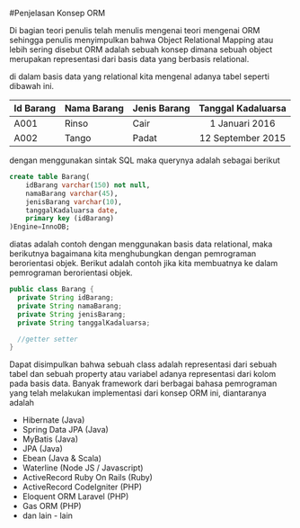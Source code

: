 #Penjelasan Konsep ORM

Di bagian teori penulis telah menulis mengenai teori mengenai ORM sehingga penulis menyimpulkan bahwa Object Relational Mapping atau lebih sering disebut ORM adalah sebuah konsep dimana sebuah object merupakan representasi dari basis data yang berbasis relational.

di dalam basis data yang relational kita mengenal adanya tabel seperti dibawah ini.

| Id Barang | Nama Barang | Jenis Barang | Tanggal Kadaluarsa |
|:----------|:------------|:-------------|:------------------:|
|A001       | Rinso       | Cair         | 1 Januari 2016     |
|A002       | Tango       | Padat        | 12 September 2015  |

dengan menggunakan sintak SQL maka querynya adalah sebagai berikut

```sql
create table Barang(
    idBarang varchar(150) not null,
    namaBarang varchar(45),
    jenisBarang varchar(10),
    tanggalKadaluarsa date,
    primary key (idBarang)
)Engine=InnoDB;
```

diatas adalah contoh dengan menggunakan basis data relational, maka berikutnya bagaimana kita menghubungkan dengan pemrograman berorientasi objek. Berikut adalah contoh jika kita membuatnya ke dalam pemrograman berorientasi objek.

```java
public class Barang {
  private String idBarang;
  private String namaBarang;
  private String jenisBarang;
  private String tanggalKadaluarsa;

  //getter setter
}
```

Dapat disimpulkan bahwa sebuah class adalah representasi dari sebuah tabel dan sebuah property atau variabel adanya representasi dari kolom pada basis data. Banyak framework dari berbagai bahasa pemrograman yang telah melakukan implementasi dari konsep ORM ini, diantaranya adalah

- Hibernate (Java)
- Spring Data JPA (Java)
- MyBatis (Java)
- JPA (Java)
- Ebean (Java & Scala)
- Waterline (Node JS / Javascript)
- ActiveRecord Ruby On Rails (Ruby)
- ActiveRecord CodeIgniter (PHP)
- Eloquent ORM Laravel (PHP)
- Gas ORM (PHP)
- dan lain - lain